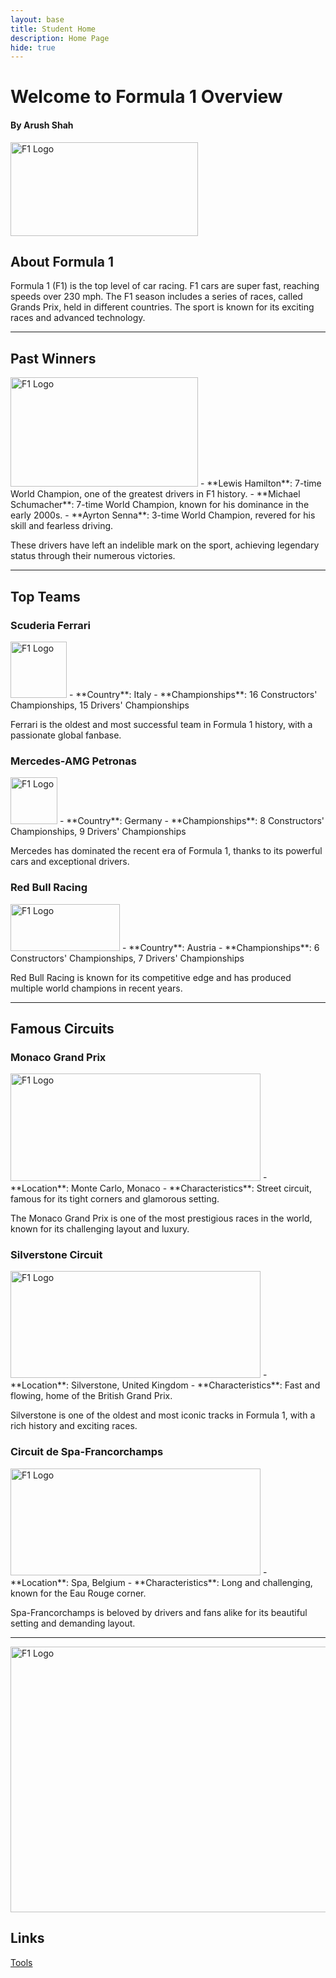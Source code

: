 ```yaml
---
layout: base
title: Student Home 
description: Home Page
hide: true
---
```


# Welcome to Formula 1 Overview
#### By Arush Shah


<img src="https://1000logos.net/wp-content/uploads/2021/06/F1-logo.png" alt="F1 Logo" width="300" height="150"/>

## About Formula 1


Formula 1 (F1) is the top level of car racing. F1 cars are super fast, reaching speeds over 230 mph. The F1 season includes a series of races, called Grands Prix, held in different countries. The sport is known for its exciting races and advanced technology.

---

## Past Winners


<img src="https://cdn.shopify.com/s/files/1/0035/9877/8435/files/Michael_Schumacher_-_First_podium_with_Ferrari_1996_2048x2048.jpg?v=1614589922" alt="F1 Logo" width="300" height="175"/>
- **Lewis Hamilton**: 7-time World Champion, one of the greatest drivers in F1 history.
- **Michael Schumacher**: 7-time World Champion, known for his dominance in the early 2000s.
- **Ayrton Senna**: 3-time World Champion, revered for his skill and fearless driving.

These drivers have left an indelible mark on the sport, achieving legendary status through their numerous victories.

---

## Top Teams

### Scuderia Ferrari

<img src="https://seeklogo.com/images/F/ferrari-logo-7935CF173C-seeklogo.com.png" alt="F1 Logo" width="90" height="90"/>
- **Country**: Italy
- **Championships**: 16 Constructors' Championships, 15 Drivers' Championships

Ferrari is the oldest and most successful team in Formula 1 history, with a passionate global fanbase.

### Mercedes-AMG Petronas

<img src="https://logodownload.org/wp-content/uploads/2014/04/mercedes-benz-logo-1-1.png" alt="F1 Logo" width="75" height="75"/>
- **Country**: Germany
- **Championships**: 8 Constructors' Championships, 9 Drivers' Championships

Mercedes has dominated the recent era of Formula 1, thanks to its powerful cars and exceptional drivers.

### Red Bull Racing

<img src="https://pngimg.com/d/red_bull_PNG12.png" alt="F1 Logo" width="175" height="75"/>
- **Country**: Austria
- **Championships**: 6 Constructors' Championships, 7 Drivers' Championships

Red Bull Racing is known for its competitive edge and has produced multiple world champions in recent years.

---

## Famous Circuits

### Monaco Grand Prix

<img src="https://monaco-addict.com/wp-content/uploads/2023/04/MONACO-F1-CIRCUIT.jpg" alt="F1 Logo" width="400" height="171.428"/>
- **Location**: Monte Carlo, Monaco
- **Characteristics**: Street circuit, famous for its tight corners and glamorous setting.

The Monaco Grand Prix is one of the most prestigious races in the world, known for its challenging layout and luxury.

### Silverstone Circuit

<img src="https://motorsporttickets.com/blog/wp-content/uploads/2021/07/1018171584-LAT-20200809-GP2005_141002A09I9642.jpg" alt="F1 Logo" width="400" height="171.428"/>
- **Location**: Silverstone, United Kingdom
- **Characteristics**: Fast and flowing, home of the British Grand Prix.

Silverstone is one of the oldest and most iconic tracks in Formula 1, with a rich history and exciting races.

### Circuit de Spa-Francorchamps

<img src="https://static.wixstatic.com/media/3d8837_f5f3380545e0422eaf017220b2ae49f9~mv2.jpg/v1/fill/w_640,h_426,al_c,q_80,usm_0.66_1.00_0.01,enc_auto/3d8837_f5f3380545e0422eaf017220b2ae49f9~mv2.jpg" alt="F1 Logo" width="400" height="171.428"/>
- **Location**: Spa, Belgium
- **Characteristics**: Long and challenging, known for the Eau Rouge corner.

Spa-Francorchamps is beloved by drivers and fans alike for its beautiful setting and demanding layout.

---

<img src="https://pngimg.com/d/formula_1_PNG39.png" alt="F1 Logo" width="850" height="425"/>

## Links
[Tools](Tools_and_Setup.md)
